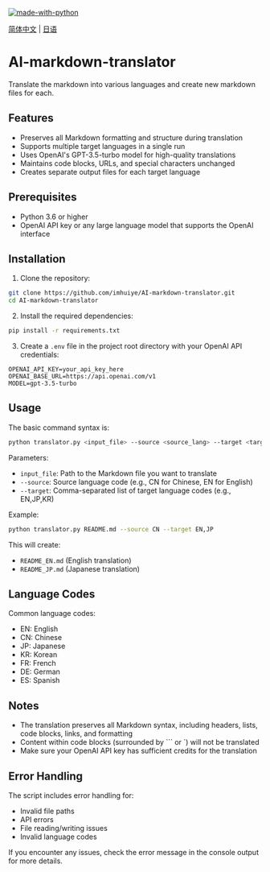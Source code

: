 [![made-with-python](https://img.shields.io/badge/Made%20with-Python-1f425f.svg)](https://www.python.org/)

[简体中文](docs/README_CN.md) | [日语](docs/README_JP.md)

# AI-markdown-translator
Translate the markdown into various languages and create new markdown files for each.

## Features
- Preserves all Markdown formatting and structure during translation
- Supports multiple target languages in a single run
- Uses OpenAI's GPT-3.5-turbo model for high-quality translations
- Maintains code blocks, URLs, and special characters unchanged
- Creates separate output files for each target language

## Prerequisites
- Python 3.6 or higher
- OpenAI API key or any large language model that supports the OpenAI interface

## Installation

1. Clone the repository:
```bash
git clone https://github.com/imhuiye/AI-markdown-translator.git
cd AI-markdown-translator
```

2. Install the required dependencies:
```bash
pip install -r requirements.txt
```

3. Create a `.env` file in the project root directory with your OpenAI API credentials:
```
OPENAI_API_KEY=your_api_key_here
OPENAI_BASE_URL=https://api.openai.com/v1
MODEL=gpt-3.5-turbo
```

## Usage

The basic command syntax is:
```bash
python translator.py <input_file> --source <source_lang> --target <target_langs>
```

Parameters:
- `input_file`: Path to the Markdown file you want to translate
- `--source`: Source language code (e.g., CN for Chinese, EN for English)
- `--target`: Comma-separated list of target language codes (e.g., EN,JP,KR)

Example:
```bash
python translator.py README.md --source CN --target EN,JP
```

This will create:
- `README_EN.md` (English translation)
- `README_JP.md` (Japanese translation)

## Language Codes
Common language codes:
- EN: English
- CN: Chinese
- JP: Japanese
- KR: Korean
- FR: French
- DE: German
- ES: Spanish

## Notes
- The translation preserves all Markdown syntax, including headers, lists, code blocks, links, and formatting
- Content within code blocks (surrounded by ``` or `) will not be translated
- Make sure your OpenAI API key has sufficient credits for the translation

## Error Handling
The script includes error handling for:
- Invalid file paths
- API errors
- File reading/writing issues
- Invalid language codes

If you encounter any issues, check the error message in the console output for more details.
